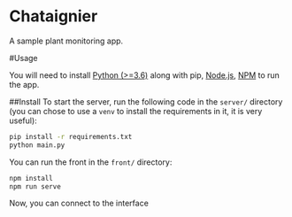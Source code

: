 # Chataignier

A sample plant monitoring app.

#Usage

You will need to install [Python (>=3.6)](https://www.python.org/) along with pip, [Node.js](https://nodejs.org), 
[NPM](https://www.npmjs.com/) to run the app.

##Install
To start the server, run the following code in the `server/` directory (you can chose to use a `venv` to install the requirements
 in it, it is very useful):
```bash
pip install -r requirements.txt
python main.py
```
You can run the front in the `front/` directory:
```bash
npm install
npm run serve
```

Now, you can connect to the interface 
